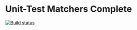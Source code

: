 # Unit-Test Matchers Complete

[![Build status](https://ci.appveyor.com/api/projects/status/027a1tn7fwdo6qan?svg=true)](https://ci.appveyor.com/project/Smelkovaalla/8-4-test1)